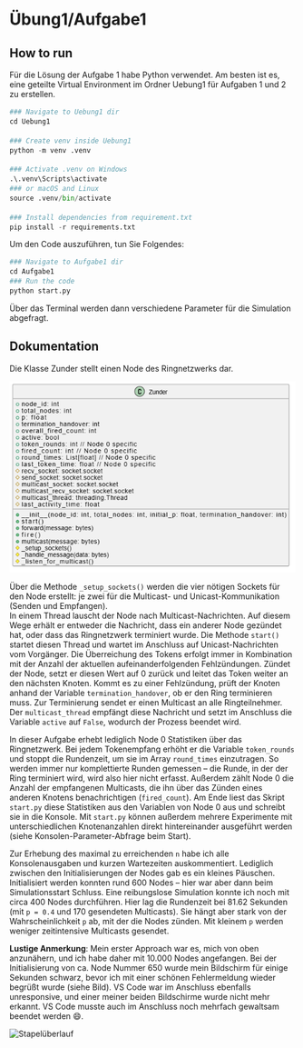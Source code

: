 # Übung1/Aufgabe1

## How to run

Für die Lösung der Aufgabe 1 habe Python verwendet.
Am besten ist es, eine geteilte Virtual Environment im Ordner Uebung1 für Aufgaben 1 und 2 zu erstellen.

```python
### Navigate to Uebung1 dir
cd Uebung1

### Create venv inside Uebung1
python -m venv .venv

### Activate .venv on Windows
.\.venv\Scripts\activate
### or macOS and Linux
source .venv/bin/activate

### Install dependencies from requirement.txt
pip install -r requirements.txt
```

Um den Code auszuführen, tun Sie Folgendes:

```python
### Navigate to Aufgabe1 dir
cd Aufgabe1
### Run the code
python start.py
```

Über das Terminal werden dann verschiedene Parameter für die Simulation abgefragt.

## Dokumentation

Die Klasse Zunder stellt einen Node des Ringnetzwerks dar.

![UML Zunder](./resources/Zunder_UML.png)

Über die Methode `_setup_sockets()` werden die vier nötigen Sockets für den Node erstellt: je zwei für die Multicast- und Unicast-Kommunikation (Senden und Empfangen).  
In einem Thread lauscht der Node nach Multicast-Nachrichten. Auf diesem Wege erhält er entweder die Nachricht, dass ein anderer Node gezündet hat, oder dass das Ringnetzwerk terminiert wurde. Die Methode `start()` startet diesen Thread und wartet im Anschluss auf Unicast-Nachrichten vom Vorgänger. Die Überreichung des Tokens erfolgt immer in Kombination mit der Anzahl der aktuellen aufeinanderfolgenden Fehlzündungen. Zündet der Node, setzt er diesen Wert auf 0 zurück und leitet das Token weiter an den nächsten Knoten. Kommt es zu einer Fehlzündung, prüft der Knoten anhand der Variable `termination_handover`, ob er den Ring terminieren muss. Zur Terminierung sendet er einen Multicast an alle Ringteilnehmer. Der `multicast_thread` empfängt diese Nachricht und setzt im Anschluss die Variable `active` auf `False`, wodurch der Prozess beendet wird.

In dieser Aufgabe erhebt lediglich Node 0 Statistiken über das Ringnetzwerk. Bei jedem Tokenempfang erhöht er die Variable `token_rounds` und stoppt die Rundenzeit, um sie im Array `round_times` einzutragen. So werden immer nur komplettierte Runden gemessen – die Runde, in der der Ring terminiert wird, wird also hier nicht erfasst. Außerdem zählt Node 0 die Anzahl der empfangenen Multicasts, die ihn über das Zünden eines anderen Knotens benachrichtigen (`fired_count`). Am Ende liest das Skript `start.py` diese Statistiken aus den Variablen von Node 0 aus und schreibt sie in die Konsole. Mit `start.py` können außerdem mehrere Experimente mit unterschiedlichen Knotenanzahlen direkt hintereinander ausgeführt werden (siehe Konsolen-Parameter-Abfrage beim Start).

Zur Erhebung des maximal zu erreichenden `n` habe ich alle Konsolenausgaben und kurzen Wartezeiten auskommentiert. Lediglich zwischen den Initialisierungen der Nodes gab es ein kleines Päuschen. Initialisiert werden konnten rund 600 Nodes – hier war aber dann beim Simulationsstart Schluss. Eine reibungslose Simulation konnte ich noch mit circa 400 Nodes durchführen. Hier lag die Rundenzeit bei 81.62 Sekunden (mit `p = 0.4` und 170 gesendeten Multicasts). Sie hängt aber stark von der Wahrscheinlichkeit `p` ab, mit der die Nodes zünden. Mit kleinem `p` werden weniger zeitintensive Multicasts gesendet.

**Lustige Anmerkung**: Mein erster Approach war es, mich von oben anzunähern, und ich habe daher mit 10.000 Nodes angefangen. Bei der Initialisierung von ca. Node Nummer 650 wurde mein Bildschirm für einige Sekunden schwarz, bevor ich mit einer schönen Fehlermeldung wieder begrüßt wurde (siehe Bild). VS Code war im Anschluss ebenfalls unresponsive, und einer meiner beiden Bildschirme wurde nicht mehr erkannt. VS Code musste auch im Anschluss noch mehrfach gewaltsam beendet werden 😄.

![Stapelüberlauf](./resources/Stapelüberlauf.PNG)
